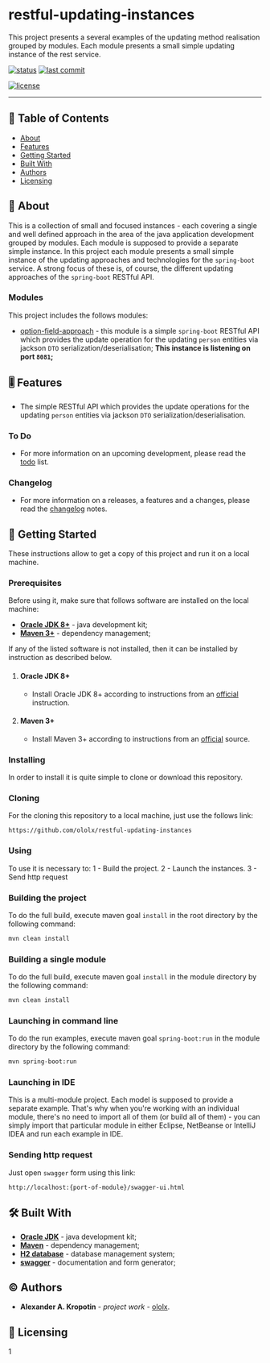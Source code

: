 # restful-updating-instances

This project presents a several examples of the updating method realisation grouped by modules. Each module presents a small simple updating instance of the rest service.

[![status](https://img.shields.io/badge/status-active-active?style=flat-square)](BADGES_GUIDE.md#status) [![last commit](https://img.shields.io/badge/last_commit-June_29,_2020-informational?style=flat-square)](BADGES_GUIDE.md#commit-date)

[![license](https://img.shields.io/badge/license-MIT-informational?style=flat-square)](LICENSE)

---

## 📇 Table of Contents

- [About](#about)
- [Features](#feature)
- [Getting Started](#getting-started)
- [Built With](#built-with)
- [Authors](#authors)
- [Licensing](#licensing)

##  📖 About

This is a collection of small and focused instances - each covering a single and well defined approach in the area of the java application development grouped by modules. Each module is supposed to provide a separate simple instance. 
In this project each module presents a small simple instance of the updating approaches and technologies for the `spring-boot` service.
A strong focus of these is, of course, the different updating approaches of the `spring-boot` RESTful API.

### Modules

This project includes the follows modules:

- [option-field-approach](option-field-approach/README.md) - this module is a simple `spring-boot` RESTful API which provides the update operation for the updating `person` entities via jackson `DTO` serialization/deserialisation; **This instance  is listening on port `8081`;**

## 🎚 Features

- The simple RESTful API which provides the update operations for the updating `person` entities via jackson `DTO` serialization/deserialisation.

### To Do

- For more information on an upcoming development, please read the [todo](TODO.md) list.

### Changelog

- For more information on a releases, a features and a changes, please read the [changelog](CHANGELOG.md) notes.

## 🚦 Getting Started

These instructions allow to get a copy of this project and run it on a local machine. 

### Prerequisites

Before using it, make sure that follows software are installed on the local machine:

- **[Oracle JDK 8+](https://www.oracle.com/java/technologies/javase-downloads.html)** -  java development kit;
- **[Maven 3+](https://maven.apache.org/)** - dependency management;

If any of the listed software is not installed, then it can be installed by instruction as described below.

1. #### Oracle JDK 8+

   - Install Oracle JDK 8+ according to instructions from an [official](https://www.oracle.com/java/technologies/javase-downloads.html) instruction.

2. #### Maven 3+

   - Install Maven 3+ according to instructions from an [official](https://maven.apache.org/) source.


### Installing

In order to install it is quite simple to clone or download this repository.

### Cloning

For the cloning this repository to a local machine, just use the follows link:

```http
https://github.com/ololx/restful-updating-instances
```

### Using

To use it is necessary to:
1 - Build the project.
2 - Launch the instances.
3 - Send http request

### Building the project

To do the full build, execute maven goal `install` in the root directory by the following command:

```bash
mvn clean install
```

### Building a single module

To do the full build, execute maven goal `install` in the module directory by the following command:

```bash
mvn clean install
```

### Launching in command line

To do the run examples, execute maven goal `spring-boot:run` in the module directory by the following command:

```bash
mvn spring-boot:run
```

### Launching in IDE

This is a multi-module project. Each model is supposed to provide a separate example. 
That's why when  you're working with an individual module, there's no need to import all of them (or build all of them) - you can simply import that particular module in either Eclipse, NetBeanse or IntelliJ IDEA and run each example  in IDE.

### Sending http request

Just open `swagger` form using this link:

```http
http://localhost:{port-of-module}/swagger-ui.html
```

## 🛠 Built With

- **[Oracle JDK](https://www.oracle.com/java/technologies/javase-downloads.html)** -  java development kit;
- **[Maven](https://maven.apache.org/)** - dependency management;
- **[H2 database](https://github.com/h2database/h2database)** - database management system;
- **[swagger](https://swagger.io/tools/swagger-ui/)** - documentation and form generator;

## ©️ Authors

* **Alexander A. Kropotin** - *project work* - [ololx](https://github.com/ololx).

## 🔏 Licensing

1
